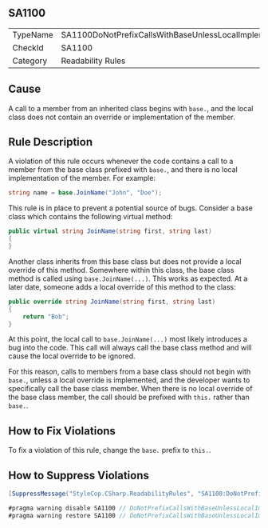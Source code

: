 ﻿## SA1100

<table>
<tr>
  <td>TypeName</td>
  <td>SA1100DoNotPrefixCallsWithBaseUnlessLocalImplementationExists</td>
</tr>
<tr>
  <td>CheckId</td>
  <td>SA1100</td>
</tr>
<tr>
  <td>Category</td>
  <td>Readability Rules</td>
</tr>
</table>

## Cause

A call to a member from an inherited class begins with `base.`, and the local class does not contain an override or implementation of the member.

## Rule Description

A violation of this rule occurs whenever the code contains a call to a member from the base class prefixed with `base.`, and there is no local implementation of the member. For example:

```csharp
string name = base.JoinName("John", "Doe");
```

This rule is in place to prevent a potential source of bugs. Consider a base class which contains the following virtual method:

```csharp
public virtual string JoinName(string first, string last)
{
}
```

Another class inherits from this base class but does not provide a local override of this method. Somewhere within this class, the base class method is called using `base.JoinName(...)`. This works as expected. At a later date, someone adds a local override of this method to the class:

```csharp
public override string JoinName(string first, string last)
{
    return "Bob";
}
```

At this point, the local call to `base.JoinName(...)` most likely introduces a bug into the code. This call will always call the base class method and will cause the local override to be ignored. 

For this reason, calls to members from a base class should not begin with `base.`, unless a local override is implemented, and the developer wants to specifically call the base class member. When there is no local override of the base class member, the call should be prefixed with `this.` rather than `base.`.

## How to Fix Violations

To fix a violation of this rule, change the `base.` prefix to `this.`.

## How to Suppress Violations

```csharp
[SuppressMessage("StyleCop.CSharp.ReadabilityRules", "SA1100:DoNotPrefixCallsWithBaseUnlessLocalImplementationExists", Justification = "Reviewed.")]
```

```csharp
#pragma warning disable SA1100 // DoNotPrefixCallsWithBaseUnlessLocalImplementationExists
#pragma warning restore SA1100 // DoNotPrefixCallsWithBaseUnlessLocalImplementationExists
```
